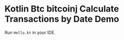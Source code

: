 Kotlin Btc bitcoinj Calculate Transactions by Date Demo
=========================================

Run `Hello.kt` in your IDE.
